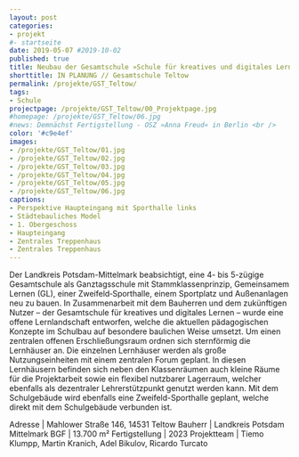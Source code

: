 ```yaml
---
layout: post
categories:
- projekt
#- startseite
date: 2019-05-07 #2019-10-02
published: true
title: Neubau der Gesamtschule »Schule für kreatives und digitales Lernen« in Teltow
shorttitle: IN PLANUNG // Gesamtschule Teltow
permalink: /projekte/GST_Teltow/
tags: 
- Schule
projectpage: /projekte/GST_Teltow/00_Projektpage.jpg
#homepage: /projekte/GST_Teltow/06.jpg
#news: Demnächst Fertigstellung - OSZ »Anna Freud« in Berlin <br />
color: '#c9e4ef'
images:
- /projekte/GST_Teltow/01.jpg
- /projekte/GST_Teltow/02.jpg
- /projekte/GST_Teltow/03.jpg
- /projekte/GST_Teltow/04.jpg
- /projekte/GST_Teltow/05.jpg
- /projekte/GST_Teltow/06.jpg
captions:
- Perspektive Haupteingang mit Sporthalle links
- Städtebauliches Model
- 1. Obergeschoss
- Haupteingang
- Zentrales Treppenhaus
- Zentrales Treppenhaus
---
```


Der Landkreis Potsdam-Mittelmark beabsichtigt, eine 4- bis 5-zügige Gesamtschule als Ganztagsschule mit Stammklassenprinzip, Gemeinsamem Lernen (GL), einer Zweifeld‐Sporthalle, einem Sportplatz und Außenanlagen neu zu bauen. In Zusammenarbeit mit dem Bauherren und dem zukünftigen Nutzer – der Gesamtschule für kreatives und digitales Lernen – wurde eine offene Lernlandschaft entworfen, welche die aktuellen pädagogischen Konzepte im Schulbau auf besondere baulichen Weise umsetzt. 
Um einen zentralen offenen Erschließungsraum ordnen sich sternförmig die Lernhäuser an. Die einzelnen Lernhäuser werden als große Nutzungseinheiten mit einem zentralen Forum geplant. In diesen Lernhäusern befinden sich neben den Klassenräumen auch kleine Räume für die Projektarbeit sowie ein flexibel nutzbarer Lagerraum, welcher ebenfalls als dezentraler Lehrerstützpunkt genutzt werden kann.
Mit dem Schulgebäude wird ebenfalls eine Zweifeld-Sporthalle geplant, welche direkt mit dem Schulgebäude verbunden ist. 

Adresse					|		Mahlower Straße 146, 14531 Teltow
Bauherr					|		Landkreis Potsdam Mittelmark
BGF						|		13.700 m²
Fertigstellung			|		2023
Projektteam				|		Tiemo Klumpp, Martin Kranich, Adel Bikulov, Ricardo Turcato
